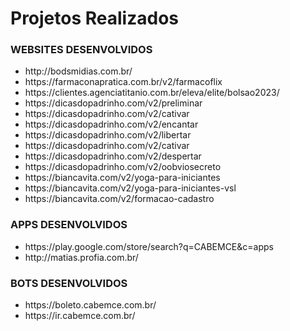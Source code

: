 <!DOCTYPE html>
<html lang="pt-BR">

<body>

<h1>Projetos Realizados</h1>

<h3>WEBSITES DESENVOLVIDOS</h3>

<ul>
<li>http://bodsmidias.com.br/</li>
<li>https://farmaconapratica.com.br/v2/farmacoflix</li>
<li>https://clientes.agenciatitanio.com.br/eleva/elite/bolsao2023/</li>
<li>https://dicasdopadrinho.com/v2/preliminar</li>
<li>https://dicasdopadrinho.com/v2/cativar</li>
<li>https://dicasdopadrinho.com/v2/encantar</li>
<li>https://dicasdopadrinho.com/v2/libertar</li>
<li>https://dicasdopadrinho.com/v2/cativar</li>
<li>https://dicasdopadrinho.com/v2/despertar</li>
<li>https://dicasdopadrinho.com/v2/oobviosecreto</li>
<li>https://biancavita.com/v2/yoga-para-iniciantes</li>
<li>https://biancavita.com/v2/yoga-para-iniciantes-vsl</li>
<li>https://biancavita.com/v2/formacao-cadastro</li>
</ul>

<h3>APPS DESENVOLVIDOS</h3>

<ul>
<li>https://play.google.com/store/search?q=CABEMCE&c=apps</li>
<li>http://matias.profia.com.br/</li>
</ul>

<h3>BOTS DESENVOLVIDOS </h3>

<ul>
<li>https://boleto.cabemce.com.br/</li>
<li>https://ir.cabemce.com.br/</li>
</ul>

</body>

</html>
